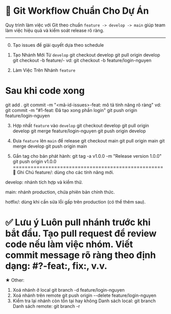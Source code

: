 ﻿# 🚀 Git Workflow Chuẩn Cho Dự Án

Quy trình làm việc với Git theo chuẩn `feature -> develop -> main` giúp team làm việc hiệu quả và kiểm soát release rõ ràng.

---
0. Tạo issues để giải quyết dựa theo schedule 
1. Tạo Nhánh Mới Từ `develop`
git checkout develop
git pull origin develop
git checkout -b feature/<ten-tinh-nang>-<ten-nguoi-tao>
    vd: git checkout -b feature/login-nguyen

2. Làm Việc Trên Nhánh `feature`
# Sau khi code xong
git add .
git commit -m "<mã-id-issues>-feat: mô tả tính năng rõ ràng"
    vd: git commit -m "#1-feat: Đã tạo xong phần login"
git push origin feature/login-nguyen

3. Hợp nhất `feature` vào `develop`
git checkout develop
git pull origin develop
git merge feature/login-nguyen
git push origin develop

4. Đưa `feature` lên `main` để release
git checkout main
git pull origin main
git merge develop
git push origin main

5. Gắn tag cho bản phát hành:
git tag -a v1.0.0 -m "Release version 1.0.0"
git push origin v1.0.0
===================================================
🔖 Ghi Chú
feature/: dùng cho các tính năng mới.

develop: nhánh tích hợp và kiểm thử.

main: nhánh production, chứa phiên bản chính thức.

hotfix/: dùng khi cần sửa lỗi gấp trên production (có thể thêm sau).

✅ Lưu ý
Luôn pull nhánh trước khi bắt đầu.
Tạo pull request để review code nếu làm việc nhóm.
Viết commit message rõ ràng theo định dạng: #?-feat:, fix:, v.v.
===================================================
★  Other:
1. Xoá nhánh ở local
git branch -d feature/login-nguyen
2. Xoá nhánh trên remote
git push origin --delete feature/login-nguyen
3. Kiểm tra lại nhánh còn tồn tại hay không
Danh sách local: git branch
Danh sách remote: git branch -r
